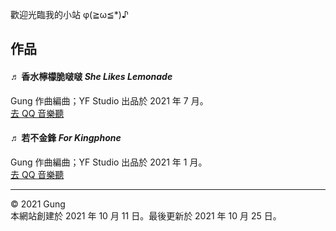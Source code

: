 


歡迎光臨我的小站 φ(≧ω≦*)♪  

## 作品

#### ♬ 香水檸檬脆啵啵 *She Likes Lemonade*

Gung 作曲編曲；YF Studio 出品於 2021 年 7 月。  
[去 QQ 音樂聽](https://i.y.qq.com/v8/playsong.html?songmid=003y0vQB0b1vQE&ADTAG=myqq&from=myqq&channel=10007100)   


#### ♬ 若不金鋒 *For Kingphone*

Gung 作曲編曲；YF Studio 出品於 2021 年 1 月。  
[去 QQ 音樂聽](https://i.y.qq.com/v8/playsong.html?songmid=000cXLlb0j4jBQ&ADTAG=myqq&from=myqq&channel=10007100)  

---
© 2021 Gung   
本網站創建於 2021 年 10 月 11 日。最後更新於 2021 年 10 月 25 日。

